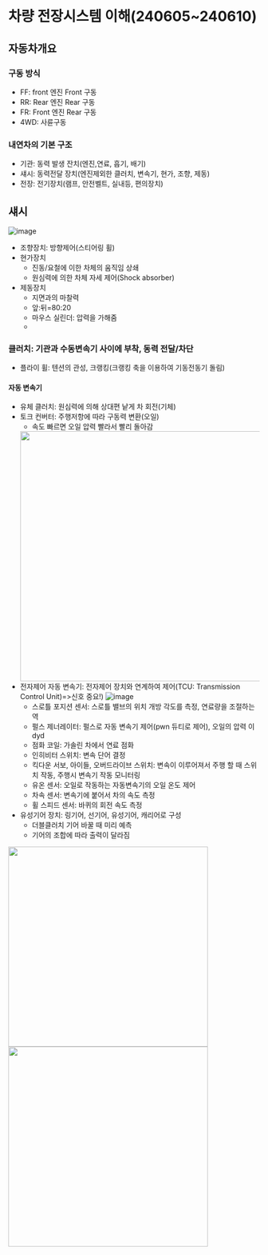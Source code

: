 # 차량 전장시스템 이해(240605~240610)
## 자동차개요
### 구동 방식
  - FF: front 엔진 Front 구동
  - RR: Rear 엔진 Rear 구동
  - FR: Front 엔진 Rear 구동
  - 4WD: 사륜구동
    
### 내연차의 기본 구조
- 기관: 동력 발생 잔치(엔진,연료, 흡기, 배기)
- 섀시: 동력전달 장치(엔진제외한 클러치, 변속기, 현가, 조향, 제동)
- 전장: 전기장치(램프, 안전벨트, 실내등, 편의장치)

## 섀시
![image](https://github.com/JiYoon402/IVS_notes/assets/90745522/dc0df85f-245d-41ee-a53d-529c9a7e9503)
- 조향장치: 방향제어(스티어링 휠)
- 현가장치
  - 진동/요철에 이한 차체의 움직임 상쇄
  - 원심력에 의한 차체 자세 제어(Shock absorber)
- 제동장치
  - 지면과의 마찰력  
  - 앞:뒤=80:20
  - 마우스 실린더: 압력을 가해줌
  - 
### 클러치: 기관과 수동변속기 사이에 부착, 동력 전달/차단
  - 플라이 휠: 텐션의 관성, 크랭킹(크랭킹 축을 이용하여 기동전동기 돌림)
#### 자동 변속기
- 유체 클러치: 원심력에 의해 상대편 낱게 차 회전(기체)
- 토크 컨버터: 주행저항에 따라  구동력 변환(오일)
  - 속도 빠르면 오일 압력 빨라서 빨리 돌아감
  <img src="https://github.com/JiYoon402/IVS_notes/assets/90745522/75347dc0-81a6-49d2-ae41-3cfea7208527" width="500">
   <br/>    
- 전자제어 자동 변속기: 전자제어 장치와 연계하여 제어(TCU: Transmission Control Unit)=>신호 중요!)
  ![image](https://github.com/JiYoon402/IVS_notes/assets/90745522/9e902b08-3427-4c92-8672-0e66884c9750)
  - 스로틀 포지션 센서: 스로틀 밸브의 위치 개방 각도를 측정, 연료량을 조절하는 역
  - 펄스 제너레이터: 펄스로 자동 변속기 제어(pwn 듀티로 제어), 오일의 압력 이dyd
  - 점화 코일: 가솔린 차에서 연료 점화
  - 인히비터 스위치: 변속 단어 결정
  - 킥다운 서보, 아이들, 오버드라이브 스위치: 변속이 이루어져서 주행 할 때 스위치 작동, 주행시 변속기 작동 모니터링
  - 유온 센서: 오일로 작동하는 자동변속기의 오일 온도 제어
  - 차속 센서: 변속기에 붙어서 차의 속도 측정
  - 휠 스피드 센서: 바퀴의 회전 속도 측정
- 유성기어 장치: 링기어, 선기어, 유성기어, 캐리어로 구성
  - 더블클러치 기어 바꿀 때 미리 예측
  - 기어의 조합에 따라 출력이 달라짐
 <img src="https://github.com/JiYoon402/IVS_notes/assets/90745522/2f0e43f9-75c0-43ab-837e-ecb29634c7e5" width="400">
<img src="https://github.com/JiYoon402/IVS_notes/assets/90745522/ce009208-ffed-46bb-9c9c-4ec5caa0caf6" width="400">









 
